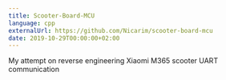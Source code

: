 ```yaml
---
title: Scooter-Board-MCU
language: cpp
externalUrl: https://github.com/Nicarim/scooter-board-mcu
date: 2019-10-29T00:00:00+02:00
---
```

My attempt on reverse engineering Xiaomi M365 scooter UART communication

